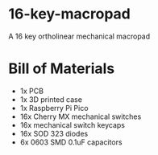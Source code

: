 # 16-key-macropad
A 16 key ortholinear mechanical macropad 

# Bill of Materials
- 1x PCB
- 1x 3D printed case
- 1x Raspberry Pi Pico
- 16x Cherry MX mechanical switches
- 16x mechanical switch keycaps
- 16x SOD 323 diodes
- 6x 0603 SMD 0.1uF capacitors
  

